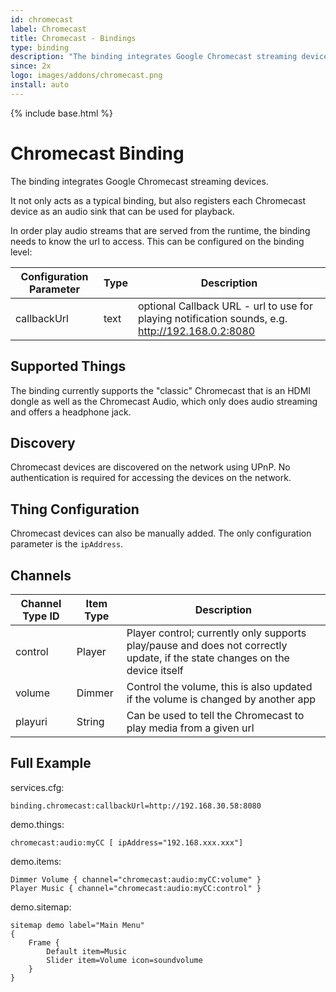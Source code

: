 ```yaml
---
id: chromecast
label: Chromecast
title: Chromecast - Bindings
type: binding
description: "The binding integrates Google Chromecast streaming devices."
since: 2x
logo: images/addons/chromecast.png
install: auto
---
```


<!-- Attention authors: Do not edit directly. Please add your changes to the appropriate source repository -->

{% include base.html %}

# Chromecast Binding

The binding integrates Google Chromecast streaming devices.  

It not only acts as a typical binding, but also registers each Chromecast device as an audio sink that can be used for playback.

In order play audio streams that are served from the runtime, the binding needs to know the url to access. This can be configured on the binding level:

| Configuration Parameter | Type    | Description  | 
|-------------|--------|-----------------------------|
| callbackUrl | text | optional Callback URL - url to use for playing notification sounds, e.g. http://192.168.0.2:8080 | 


## Supported Things

The binding currently supports the "classic" Chromecast that is an HDMI dongle as well as the Chromecast Audio, which only does audio streaming and offers a headphone jack.

## Discovery

Chromecast devices are discovered on the network using UPnP.
No authentication is required for accessing the devices on the network.

## Thing Configuration

Chromecast devices can also be manually added. The only configuration parameter is the `ipAddress`.

## Channels

| Channel Type ID | Item Type    | Description  | 
|-------------|--------|-----------------------------|
| control | Player | Player control; currently only supports play/pause and does not correctly update, if the state changes on the device itself |
| volume | Dimmer | Control the volume, this is also updated if the volume is changed by another app |
| playuri | String | Can be used to tell the Chromecast to play media from a given url |

## Full Example

services.cfg:

```
binding.chromecast:callbackUrl=http://192.168.30.58:8080
```

demo.things:

```
chromecast:audio:myCC [ ipAddress="192.168.xxx.xxx"]
```

demo.items:

```
Dimmer Volume { channel="chromecast:audio:myCC:volume" }
Player Music { channel="chromecast:audio:myCC:control" }
```

demo.sitemap:

```
sitemap demo label="Main Menu"
{
    Frame {
        Default item=Music
        Slider item=Volume icon=soundvolume
    }
}
```
